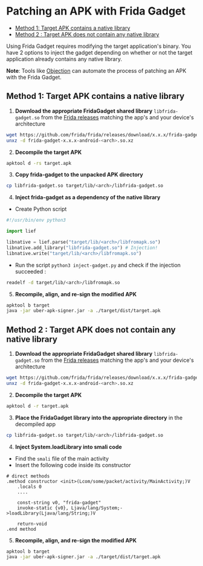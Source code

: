 # Patching an APK with Frida Gadget
- [Method 1: Target APK contains a native library](#method-1-target-apk-contains-a-native-library)
- [Method 2 : Target APK does not contain any native library](#method-2--target-apk-does-not-contain-any-native-library)

Using Frida Gadget requires modifying the target application's binary. You have 2 options to inject the gadget depending on whether or not the target application already contains any native library.

**Note**: Tools like [Objection](./objection.md) can automate the process of patching an APK with the Frida Gadget.

## Method 1: Target APK contains a native library

1. **Download the appropriate FridaGadget shared library** `libfrida-gadget.so` from the [Frida releases](https://github.com/frida/frida/releases) matching the app's and your device's architecture

```sh
wget https://github.com/frida/frida/releases/download/x.x.x/frida-gadget-x.x.x.-android-<arch>.so.xz
unxz -d frida-gadget-x.x.x-android-<arch>.so.xz
```

2. **Decompile the target APK**

```sh
apktool d -rs target.apk
```

3. **Copy frida-gadget to the unpacked APK directory**

```sh
cp libfrida-gadget.so target/lib/<arch>/libfrida-gadget.so
```

4. **Inject frida-gadget as a dependency of the native library**

- Create Python script

```python
#!/usr/bin/env python3

import lief

libnative = lief.parse("target/lib/<arch>/libfromapk.so")
libnative.add_library("libfrida-gadget.so") # Injection!
libnative.write("target/lib/<arch>/libfromapk.so")
```

- Run the script `python3 inject-gadget.py` and check if the injection succeeded :

```sh
readelf -d target/lib/<arch>/libfromapk.so
```

5. **Recompile, align, and re-sign the modified APK**

```sh
apktool b target
java -jar uber-apk-signer.jar -a ./target/dist/target.apk
```

## Method 2 : Target APK does not contain any native library

1. **Download the appropriate FridaGadget shared library** `libfrida-gadget.so` from the [Frida releases](https://github.com/frida/frida/releases) matching the app's and your device's architecture

```sh
wget https://github.com/frida/frida/releases/download/x.x.x/frida-gadget-x.x.x.-android-<arch>.so.xz
unxz -d frida-gadget-x.x.x-android-<arch>.so.xz
```

2. **Decompile the target APK**

```sh
apktool d -r target.apk
```

3. **Place the FridaGadget library into the appropriate directory** in the decompiled app

```sh
cp libfrida-gadget.so target/lib/<arch>/libfrida-gadget.so
```

4. **Inject System.loadLibrary into smali code**

- Find the `smali` file of the main activity
- Insert the following code inside its constructor

```
# direct methods
.method constructor <init>(Lcom/some/packet/activity/MainActivity;)V
    .locals 0
    ....
    
    const-string v0, "frida-gadget"
    invoke-static {v0}, Ljava/lang/System;->loadLibrary(Ljava/lang/String;)V

    return-void
.end method
```

5. **Recompile, align, and re-sign the modified APK**

```sh
apktool b target
java -jar uber-apk-signer.jar -a ./target/dist/target.apk
```